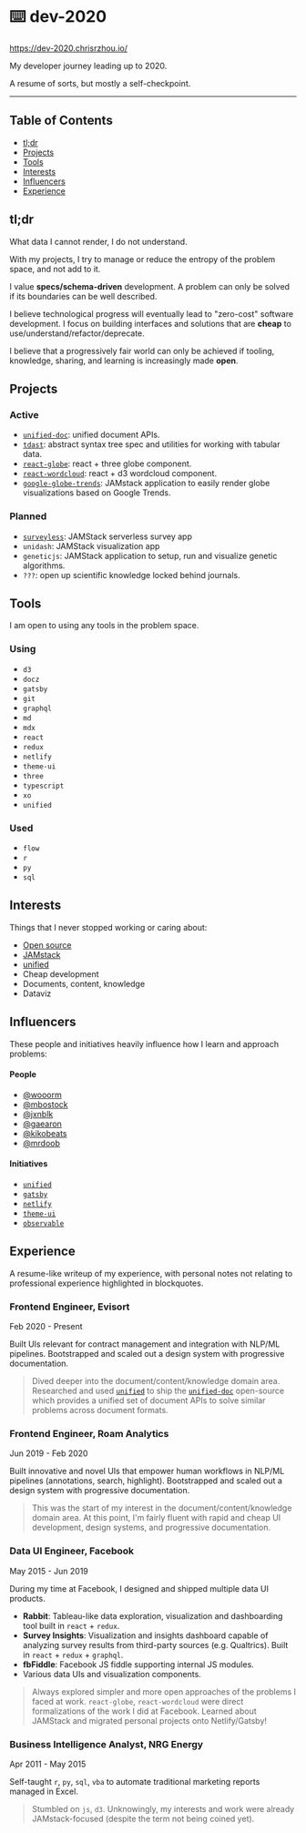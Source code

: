 # ⌨️ dev-2020

https://dev-2020.chrisrzhou.io/

My developer journey leading up to 2020.

A resume of sorts, but mostly a self-checkpoint.

---

## Table of Contents
- [tl;dr](#tldr)
- [Projects](#projects)
- [Tools](#tools)
- [Interests](#interests)
- [Influencers](#influencers)
- [Experience](#experience)

## tl;dr

What data I cannot render, I do not understand.

With my projects, I try to manage or reduce the entropy of the problem space, and not add to it.

I value **specs/schema-driven** development.  A problem can only be solved if its boundaries can be well described.

I believe technological progress will eventually lead to "zero-cost" software development.  I focus on building interfaces and solutions that are **cheap** to use/understand/refactor/deprecate.

I believe that a progressively fair world can only be achieved if tooling, knowledge, sharing, and learning is increasingly made **open**.

## Projects

### Active
- [`unified-doc`][unified-doc]: unified document APIs.
- [`tdast`][tdast]: abstract syntax tree spec and utilities for working with tabular data.
- [`react-globe`][react-globe]: react + three globe component.
- [`react-wordcloud`][react-wordcloud]: react + d3 wordcloud component.
- [`google-globe-trends`][google-globe-trends]: JAMstack application to easily render globe visualizations based on Google Trends.

### Planned
- [`surveyless`][surveyless]: JAMStack serverless survey app
- `unidash`: JAMStack visualization app
- `geneticjs`: JAMStack application to setup, run and visualize genetic algorithms.
- `???`: open up scientific knowledge locked behind journals.

## Tools

I am open to using any tools in the problem space.

### Using
- `d3`
- `docz`
- `gatsby`
- `git`
- `graphql`
- `md`
- `mdx`
- `react`
- `redux`
- `netlify`
- `theme-ui`
- `three`
- `typescript`
- `xo`
- `unified`

### Used
- `flow`
- `r`
- `py`
- `sql`

## Interests

Things that I never stopped working or caring about:

- [Open source][me]
- [JAMstack][]
- [unified][]
- Cheap development
- Documents, content, knowledge
- Dataviz

## Influencers

These people and initiatives heavily influence how I learn and approach problems:

#### People
- [@wooorm][wooorm]
- [@mbostock][mbostock]
- [@jxnblk][jxnblk]
- [@gaearon][gaearon]
- [@kikobeats][kikobeats]
- [@mrdoob][mrdoob]

#### Initiatives
- [`unified`][unified]
- [`gatsby`][gatsby]
- [`netlify`][netlify]
- [`theme-ui`][theme-ui]
- [`observable`][observable]

## Experience

A resume-like writeup of my experience, with personal notes not relating to professional experience highlighted in blockquotes.

### **Frontend Engineer**, Evisort
Feb 2020 - Present

Built UIs relevant for contract management and integration with NLP/ML pipelines.  Bootstrapped and scaled out a design system with progressive documentation.

> Dived deeper into the document/content/knowledge domain area.  Researched and used [`unified`][unified] to ship the [`unified-doc`][unified-doc] open-source which provides a unified set of document APIs to solve similar problems across document formats.

### **Frontend Engineer**, Roam Analytics
Jun 2019 - Feb 2020

Built innovative and novel UIs that empower human workflows in NLP/ML pipelines (annotations, search, highlight).  Bootstrapped and scaled out a design system with progressive documentation.

> This was the start of my interest in the document/content/knowledge domain area.  At this point, I'm fairly fluent with rapid and cheap UI development, design systems, and progressive documentation.

### **Data UI Engineer**, Facebook
May 2015 - Jun 2019

During my time at Facebook, I designed and shipped multiple data UI products.
- **Rabbit**: Tableau-like data exploration, visualization and dashboarding tool built in `react` + `redux`.
- **Survey Insights**: Visualization and insights dashboard capable of analyzing survey results from third-party sources (e.g. Qualtrics).  Built in `react` + `redux` + `graphql`.
- **fbFiddle**: Facebook JS fiddle supporting internal JS modules.
- Various data UIs and visualization components.

> Always explored simpler and more open approaches of the problems I faced at work.  `react-globe`, `react-wordcloud` were direct formalizations of the work I did at Facebook.  Learned about JAMStack and migrated personal projects onto Netlify/Gatsby!

### **Business Intelligence Analyst**, NRG Energy
Apr 2011 - May 2015

Self-taught `r`, `py`, `sql`, `vba` to automate traditional marketing reports managed in Excel.

> Stumbled on `js`, `d3`.  Unknowingly, my interests and work were already JAMstack-focused (despite the term not being coined yet).

<!-- definitions -->
[gatsby]: https://github.com/gatsbyjs
[jamstack]: https://jamstack.org
[netlify]: https://github.com/netlify
[google-globe-trends]: https://github.com/chrisrzhou/google-globe-trends
[observable]: https://github.com/observablehq
[react-globe]: https://github.com/chrisrzhou/react-globe
[react-wordcloud]: https://github.com/chrisrzhou/react-wordcloud
[surveyless]: https://github.com/chrisrzhou/surveyless
[tdast]: https://github.com/tdast/tdast
[theme-ui]: https://github.com/system-ui/theme-ui
[unified]: https://github.com/unifiedjs/unified
[unified-doc]: https://github.com/unified-doc

[me]: https://github.com/chrisrzhou
[gaearon]: https://github.com/gaearon
[jxnblk]: https://github.com/jxnblk
[kikobeats]: https://github.com/kikobeats
[mbostock]: https://github.com/mbostock
[mrdoob]: https://github.com/mrdoob
[wooorm]: https://github.com/wooorm
